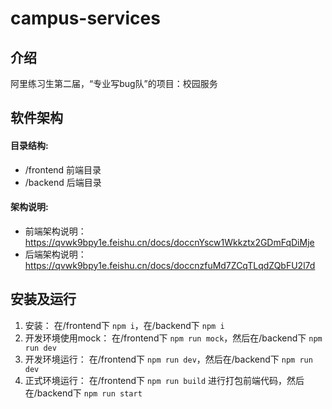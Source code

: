 # campus-services

## 介绍
阿里练习生第二届，“专业写bug队”的项目：校园服务

## 软件架构

#### 目录结构:

- /frontend 前端目录
- /backend 后端目录

#### 架构说明:

- 前端架构说明：<https://qvwk9bpy1e.feishu.cn/docs/doccnYscw1Wkkztx2GDmFqDiMje>
- 后端架构说明：<https://qvwk9bpy1e.feishu.cn/docs/doccnzfuMd7ZCqTLqdZQbFU2l7d>

## 安装及运行

1.  安装： 在/frontend下 `npm i`，在/backend下 `npm i`
2.  开发环境使用mock： 在/frontend下 `npm run mock`，然后在/backend下 `npm run dev`
2.  开发环境运行： 在/frontend下 `npm run dev`，然后在/backend下 `npm run dev`
3.  正式环境运行： 在/frontend下 `npm run build` 进行打包前端代码，然后在/backend下 `npm run start`
